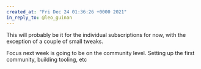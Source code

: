 ```yaml
---
created_at: "Fri Dec 24 01:36:26 +0000 2021"
in_reply_to: @leo_guinan
---
```


This will probably be it for the individual subscriptions for now, with the exception of a couple of small tweaks.

Focus next week is going to be on the community level. Setting up the first community, building tooling, etc